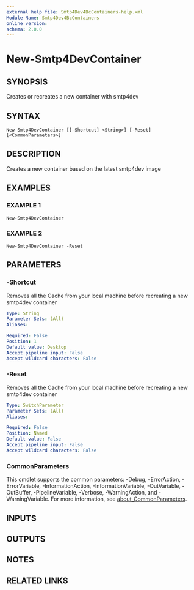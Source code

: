 ```yaml
---
external help file: Smtp4Dev4BcContainers-help.xml
Module Name: Smtp4Dev4BcContainers
online version:
schema: 2.0.0
---
```


# New-Smtp4DevContainer

## SYNOPSIS
Creates or recreates a new container with smtp4dev

## SYNTAX

```
New-Smtp4DevContainer [[-Shortcut] <String>] [-Reset] [<CommonParameters>]
```

## DESCRIPTION
Creates a new container based on the latest smtp4dev image

## EXAMPLES

### EXAMPLE 1
```
New-Smtp4DevContainer
```

### EXAMPLE 2
```
New-Smtp4DevContainer -Reset
```

## PARAMETERS

### -Shortcut
Removes all the Cache from your local machine before recreating a new smtp4dev container

```yaml
Type: String
Parameter Sets: (All)
Aliases:

Required: False
Position: 1
Default value: Desktop
Accept pipeline input: False
Accept wildcard characters: False
```

### -Reset
Removes all the Cache from your local machine before recreating a new smtp4dev container

```yaml
Type: SwitchParameter
Parameter Sets: (All)
Aliases:

Required: False
Position: Named
Default value: False
Accept pipeline input: False
Accept wildcard characters: False
```

### CommonParameters
This cmdlet supports the common parameters: -Debug, -ErrorAction, -ErrorVariable, -InformationAction, -InformationVariable, -OutVariable, -OutBuffer, -PipelineVariable, -Verbose, -WarningAction, and -WarningVariable. For more information, see [about_CommonParameters](http://go.microsoft.com/fwlink/?LinkID=113216).

## INPUTS

## OUTPUTS

## NOTES

## RELATED LINKS

